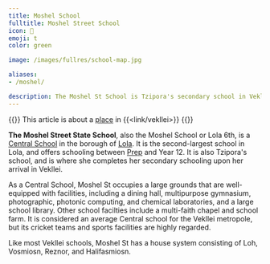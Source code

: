 ```yaml
---
title: Moshel School
fulltitle: Moshel Street School
icon: 📖
emoji: t
color: green

image: /images/fullres/school-map.jpg

aliases:
- /moshel/

description: The Moshel St School is Tzipora's secondary school in Vekllei.
---
```

{{<note series>}}
 This article is about a [place](/places/) in {{<link/vekllei>}}
{{</note>}}

**The Moshel Street State School**, also the Moshel School or Lola 6th, is a [Central School](/factbook/society/state/education/#state-schools) in the borough of [Lola](/lola/). It is the second-largest school in Lola, and offers schooling between [Prep](/factbook/society/state/education/#preparatory-school) and Year 12. It is also Tzipora's school, and is where she completes her secondary schooling upon her arrival in Vekllei.

As a Central School, Moshel St occupies a large grounds that are well-equipped with facilities, including a dining hall, multipurpose gymnasium, photographic, photonic computing, and chemical laboratories, and a large school library. Other school facilties include a multi-faith chapel and school farm. It is considered an average Central school for the Vekllei metropole, but its cricket teams and sports facilities are highly regarded.

Like most Vekllei schools, Moshel St has a house system consisting of Loh, Vosmiosn, Reznor, and Halifasmiosn.


